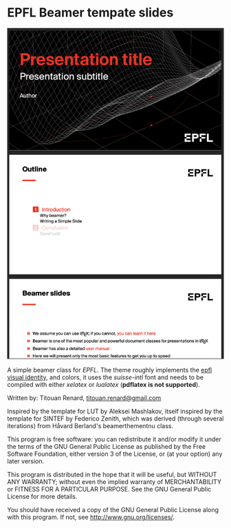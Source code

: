 # EPFL Beamer tempate slides

![](demo.png)

A simple beamer class for *EPFL*. The theme roughly implements the [epfl visual identity](https://www.epfl.ch/campus/services/communication/wp-content/uploads/2019/03/EPFL-brand-guidelines.pdf), and colors, it uses the *suisse-intl* font and needs to be compiled with either *xelatex* or *lualatex* (**pdflatex is not supported**).

Written by:
Titouan Renard, titouan.renard@gmail.com

Inspired by the template for LUT by Aleksei Mashlakov,
itself inspired by the template for SINTEF by Federico Zenith,
which was derived (through several iterations) from Håvard Berland's
beamerthementnu class.

This program is free software: you can redistribute it and/or modify
it under the terms of the GNU General Public License as published by
the Free Software Foundation, either version 3 of the License, or
(at your option) any later version.

This program is distributed in the hope that it will be useful,
but WITHOUT ANY WARRANTY; without even the implied warranty of
MERCHANTABILITY or FITNESS FOR A PARTICULAR PURPOSE.  See the
GNU General Public License for more details.

You should have received a copy of the GNU General Public License
along with this program.  If not, see <http://www.gnu.org/licenses/>.